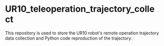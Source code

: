 # UR10_teleoperation_trajectory_collect
This repository is used to store the UR10 robot's remote operation trajectory data collection and Python code reproduction of the trajectory.

